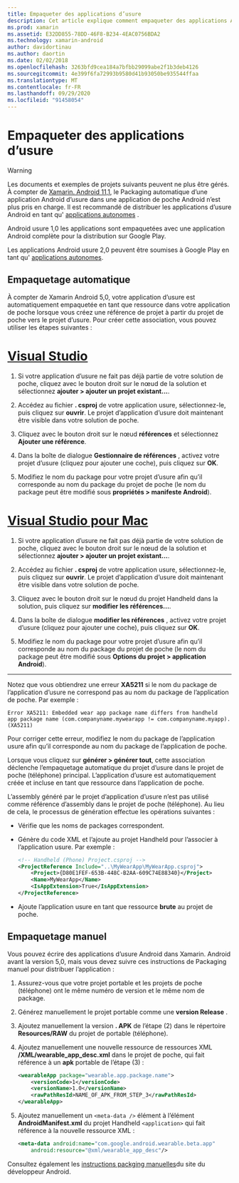 ```yaml
---
title: Empaqueter des applications d’usure
description: Cet article explique comment empaqueter des applications Android usure.
ms.prod: xamarin
ms.assetid: E32DD855-78DD-46F8-B234-4EAC0756BDA2
ms.technology: xamarin-android
author: davidortinau
ms.author: daortin
ms.date: 02/02/2018
ms.openlocfilehash: 3263bfd9cea184a7bfbb29099abe2f1b3deb4126
ms.sourcegitcommit: 4e399f6fa72993b9580d41b93050be935544ffaa
ms.translationtype: MT
ms.contentlocale: fr-FR
ms.lasthandoff: 09/29/2020
ms.locfileid: "91458054"
---
```

# <a name="packaging-wear-apps"></a>Empaqueter des applications d’usure

> [!WARNING]
> Les documents et exemples de projets suivants peuvent ne plus être gérés.
> À compter de [Xamarin. Android 11,1][xa-11.1], le Packaging automatique d’une application Android d’usure dans une application de poche Android n’est plus pris en charge. Il est recommandé de distribuer les applications d’usure Android en tant qu' [applications autonomes][standalone] .

Android usure 1,0 les applications sont empaquetées avec une application Android complète pour la distribution sur Google Play.

Les applications Android usure 2,0 peuvent être soumises à Google Play en tant qu' [applications autonomes][standalone].

[xa-11.1]: /xamarin/android/release-notes/11/11.1
[standalone]: https://developer.android.com/training/wearables/apps/standalone-apps

## <a name="automatic-packaging"></a>Empaquetage automatique

À compter de Xamarin Android 5,0, votre application d’usure est automatiquement empaquetée en tant que ressource dans votre application de poche lorsque vous créez une référence de projet à partir du projet de poche vers le projet d’usure. Pour créer cette association, vous pouvez utiliser les étapes suivantes : 

# <a name="visual-studio"></a>[Visual Studio](#tab/windows)

1. Si votre application d’usure ne fait pas déjà partie de votre solution de poche, cliquez avec le bouton droit sur le nœud de la solution et sélectionnez **ajouter > ajouter un projet existant...**.

2. Accédez au fichier **. csproj** de votre application usure, sélectionnez-le, puis cliquez sur **ouvrir**. Le projet d’application d’usure doit maintenant être visible dans votre solution de poche.

3. Cliquez avec le bouton droit sur le nœud **références** et sélectionnez **Ajouter une référence**.

4. Dans la boîte de dialogue **Gestionnaire de références** , activez votre projet d’usure (cliquez pour ajouter une coche), puis cliquez sur **OK**.

5. Modifiez le nom du package pour votre projet d’usure afin qu’il corresponde au nom du package du projet de poche (le nom du package peut être modifié sous **propriétés > manifeste Android**).

# <a name="visual-studio-for-mac"></a>[Visual Studio pour Mac](#tab/macos)

1. Si votre application d’usure ne fait pas déjà partie de votre solution de poche, cliquez avec le bouton droit sur le nœud de la solution et sélectionnez **ajouter > ajouter un projet existant...**.

2. Accédez au fichier **. csproj** de votre application usure, sélectionnez-le, puis cliquez sur **ouvrir**. Le projet d’application d’usure doit maintenant être visible dans votre solution de poche.

3. Cliquez avec le bouton droit sur le nœud du projet Handheld dans la solution, puis cliquez sur **modifier les références...**.

4. Dans la boîte de dialogue **modifier les références** , activez votre projet d’usure (cliquez pour ajouter une coche), puis cliquez sur **OK**.

5. Modifiez le nom du package pour votre projet d’usure afin qu’il corresponde au nom du package du projet de poche (le nom du package peut être modifié sous **Options du projet > application Android**).

-----

Notez que vous obtiendrez une erreur **XA5211** si le nom du package de l’application d’usure ne correspond pas au nom du package de l’application de poche. Par exemple :

```shell
Error XA5211: Embedded wear app package name differs from handheld 
app package name (com.companyname.mywearapp != com.companyname.myapp). (XA5211)
```

Pour corriger cette erreur, modifiez le nom du package de l’application usure afin qu’il corresponde au nom du package de l’application de poche.

Lorsque vous cliquez sur **générer > générer tout**, cette association déclenche l’empaquetage automatique du projet d’usure dans le projet de poche (téléphone) principal. L’application d’usure est automatiquement créée et incluse en tant que ressource dans l’application de poche.

L’assembly généré par le projet d’application d’usure n’est pas utilisé comme référence d’assembly dans le projet de poche (téléphone). Au lieu de cela, le processus de génération effectue les opérations suivantes :

- Vérifie que les noms de packages correspondent. 

- Génère du code XML et l’ajoute au projet Handheld pour l’associer à l’application usure. Par exemple : 

    ```xml
    <!-- Handheld (Phone) Project.csproj -->
    <ProjectReference Include="..\MyWearApp\MyWearApp.csproj">
        <Project>{D80E1FEF-653B-448C-B2AA-609C74E88340}</Project>
        <Name>MyWearApp</Name>
        <IsAppExtension>True</IsAppExtension>
    </ProjectReference>
    ```

- Ajoute l’application usure en tant que ressource **brute** au projet de poche. 

## <a name="manual-packaging"></a>Empaquetage manuel

Vous pouvez écrire des applications d’usure Android dans Xamarin. Android avant la version 5,0, mais vous devez suivre ces instructions de Packaging manuel pour distribuer l’application : 

1. Assurez-vous que votre projet portable et les projets de poche (téléphone) ont le même numéro de version et le même nom de package.

2. Générez manuellement le projet portable comme une **version Release** .

3. Ajoutez manuellement la version **. APK** de l’étape (2) dans le répertoire **Resources/RAW** du projet de portable (téléphone).

4. Ajoutez manuellement une nouvelle ressource de ressources XML **/XML/wearable_app_desc.xml** dans le projet de poche, qui fait référence à un **apk** portable de l’étape (3) :

    ```xml
    <wearableApp package="wearable.app.package.name">
        <versionCode>1</versionCode>
        <versionName>1.0</versionName>
        <rawPathResId>NAME_OF_APK_FROM_STEP_3</rawPathResId>
    </wearableApp>
    ```

5. Ajoutez manuellement un `<meta-data />` élément à l’élément **AndroidManifest.xml** du projet Handheld `<application>` qui fait référence à la nouvelle ressource XML :

    ```xml
    <meta-data android:name="com.google.android.wearable.beta.app"
        android:resource="@xml/wearable_app_desc"/>
    ```

Consultez également les [instructions packging manuelles](https://developer.android.com/training/wearables/apps/packaging.html#PackageManually)du site du développeur Android.